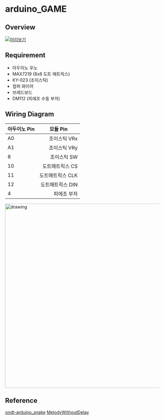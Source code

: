 # arduino_GAME

## Overview
[![미리보기](https://user-images.githubusercontent.com/57394605/100582014-e5fb6400-332b-11eb-915d-e2ef9488c292.png)](https://youtu.be/DtdoWHL9lCU)


## Requirement
* 아두이노 우노
* MAX7219 (8x8 도트 매트릭스)
* KY-023 (조이스틱)
* 점퍼 와이어
* 브레드보드
* DM112 (피에조 수동 부저)


## Wiring Diagram
| **<center>아두이노 Pin</center>** | **<center>모듈 Pin</center>** |
|------- | -------:|
A0 | 조이스틱 VRx
A1 | 조이스틱 VRy
8 | 조이스틱 SW
10 | 도트매트릭스 CS
11 | 도트매트릭스 CLK
12 | 도트매트릭스 DIN
4 | 피에조 부저
<img src="https://user-images.githubusercontent.com/57394605/100580920-24901f00-332a-11eb-9afb-1318475519cb.png" alt="drawing" width="600">

## Reference
[ondt-arduino_snake](https://github.com/ondt/arduino-snake/)
[MelodyWithoutDelay](https://www.instructables.com/The-Multitasking-Final-Countdown-Timer-With-Wirele/)
